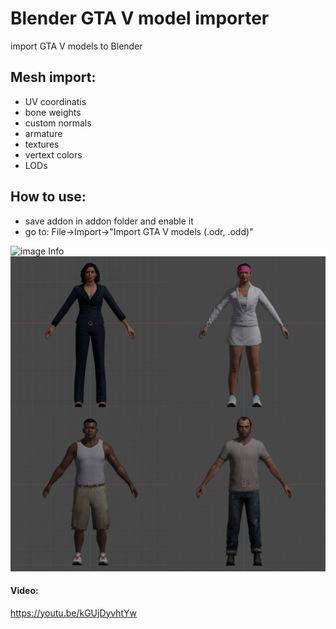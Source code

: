 # Blender GTA V model importer
import GTA V models to Blender

## Mesh import:
* UV coordinatis
* bone weights
* custom normals
* armature
* textures
* vertext colors
* LODs

## How to use:
* save addon in addon folder and enable it
* go to: File->Import->"Import GTA V models (.odr, .odd)"

![image Info](./images/screenshot1.png "Screenshot")
![image Info](./images/component_peds.png "Screenshot")

#### Video:
https://youtu.be/kGUjDyvhtYw